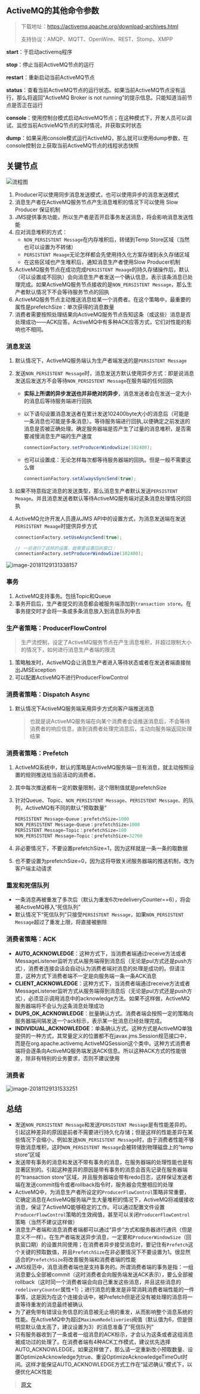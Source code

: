 ## ActiveMQ的其他命令参数

> 下载地址：https://activemq.apache.org/download-archives.html
>
> 支持协议：AMQP、MQTT、OpenWire、REST、Stomp、XMPP

**start**：于启动activemq程序

**stop**：停止当前ActiveMQ节点的运行

**restart**：重新启动当前ActiveMQ节点

**status**：查看当前ActiveMQ节点的运行状态。如果当前ActiveMQ节点没有运行，那么将返回“ActiveMQ Broker is not running”的提示信息。只能知道当前节点是否正在运行

**console**：使用控制台模式启动ActiveMQ节点；在这种模式下，开发人员可以调试、监控当前ActivieMQ节点的实时情况，并获取实时状态

**dump**：如果采用console模式运行ActiveMQ，那么就可以使用dump参数，在console控制台上获取当前ActiveMQ节点的线程状态快照

## 关键节点

![流程图](../images/999999/20160401144922696.png)

1. Producer可以使用同步消息发送模式，也可以使用异步的消息发送模式
2. 消息生产者在ActiveMQ服务节点产生消息堆积的情况下可以使用 Slow Producer 保证机制
3. JMS提供事务功能，所以生产者是否开启事务发送消息，将会影响消息发送性能
4. 应对消息堆积的方式：
   - `NON_PERSISTENT Message`在内存堆积后，转储到Temp Store区域（当然也可以设置为不转储）
   - `PERSISTENT Meaage`无论怎样都会先使用持久化方案存储到永久存储区域
   - 在这些区域也产生堆积后，通知消息生产者使用Slow Producer机制
5. ActiveMQ服务节点在成功完成`PERSISTENT Meaage`的持久存储操作后，默认（可以设置成不回执）会向消息生产者发送一个确认信息，表示该条消息已处理完成。如果ActiveMQ服务节点接收的是`NON_PERSISTENT Message`，那么生产者默认情况下不会等待服务节点的回执
6. ActiveMQ服务节点主动推送消息给某一个消费者。在这个策略中，最重要的属性是prefetchSize：单次获得的消息数量
7. 消费者需要按照处理结果向ActiveMQ服务节点告知这条（或这些）消息是否处理成功——ACK应答。ActiveMQ中有多种ACK应答方式，它们对性能的影响也不相同。

### 消息发送

1. 默认情况下，ActiveMQ服务端认为生产者端发送的是`PERSISTENT Message`

2. 发送`NON_PERSISTENT Message`时，消息发送方默认使用异步方式：即是说消息发送后发送方不会等待`NON_PERSISTENT Message`在服务端的任何回执

   - **实际上所谓的异步发送也并非绝对的异步**，消息发送者会在发送一定大小的消息后等待服务端进行回执

   - 以下语句设置消息发送者在累计发送102400byte大小的消息后（可能是一条消息也可能是多条消息）。等待服务端进行回执,以便确定之前发送的消息是否被正确处理。确定服务器端是否产生了过量的消息堆积，是否需要减慢消息生产端的生产速度

     ``` java
     connectionFactory.setProducerWindowSize(102400);
     ```

   - 也可以设置成：无论怎样每次都等待服务器端的回执。但是一般不需要这么做

     ``` java
     connectionFactory.setAlwaysSyncSend(true);
     ```

3. 如果不特意指定消息的发送类型，那么消息生产者默认发送`PERSISTENT Meaage`。并且消息发送者默认等待ActiveMQ服务端对这条消息处理情况的回执

4. ActiveMQ允许开发人员遵从JMS API中的设置方式，为消息发送端在发送`PERSISTENT Meaage`时提供异步方式

   ``` java
   connectionFactory.setUseAsyncSend(true);
   
   // 一旦进行了这样的设置，就需要设置回执窗口：
   connectionFactory.setProducerWindowSize(102400);
   ```

![image-20181129131338157](../images/999999/image-20181129131338157.png)

### 事务

1. ActiveMQ支持事务。包括Topic和Queue
2. 事务开启后，生产者提交的消息都会被服务端添加到`transaction store`。在事务提交时才会将一条或多条消息放入到消息队列中去

### 生产者策略：ProducerFlowControl

> 生产流控制，设定了ActiveMQ服务节点在产生消息堆积，并超过限制大小的情况下，如何进行消息生产者端的限流

1. 策略触发时，ActiveMQ会让消息生产者进入等待状态或者在发送者端直接抛出JMSException
2. 可以配置ActiveMQ不进行ProducerFlowControl

### 消费者策略：Dispatch Async

1. 默认情况下ActiveMQ服务端采用异步方式向客户端推送消息

   > 也就是说ActiveMQ服务端在向某个消费者会话推送消息后，不会等待消费者的响应信息，直到消费者处理完消息后，主动向服务端返回处理结果

### 消费者策略：Prefetch

1. ActiveMQ系统中，默认的策略是ActiveMQ服务端一旦有消息，就主动按照设置的规则推送给当前活动的消费者。

2. 其中每次推送都有一定的数量限制，这个限制值就是prefetchSize

3. 针对Queue、Topic、`NON_PERSISTENT Message`、`PERSISTENT Message`、的队列，ActiveMQ有不同的默认“预取数量”

   ``` java
   PERSISTENT Message—Queue：prefetchSize=1000
   NON_PERSISTENT Message—Queue：prefetchSize=1000
   PERSISTENT Message—Topic：prefetchSize=100
   NON_PERSISTENT Message—Topic：prefetchSize=32766
   ```

4. 非必要情况下，不要设置prefetchSize=1，因为这样就是一条一条的取数据

5. 也不要设置为prefetchSize=0，因为这将导致关闭服务器端的推送机制，改为客户端主动请求

### 重发和死信队列

- 一条消息再被重发了多次后（默认为重发6次redeliveryCounter==6），将会被ActiveMQ移入“死信队列”
- 默认情况下“死信队列”只接受`PERSISTENT Message`，如果`NON_PERSISTENT Message`超过了重发上限，将直接被删除

### 消费者策略：ACK

- **AUTO_ACKNOWLEDGE**：这种方式下，当消费者端通过receive方法或者MessageListener监听方式从服务端得到消息后（无论是pul方式还是push方式），消费者连接会话会自动认为消费者端对消息的处理是成功的。但请注意，这种方式下消费者端不一定是向服务端一条一条ACK消息
- **CLIENT_ACKNOWLEDGE**：这种方式下，当消费者端通过receive方法或者MessageListener监听方式从服务端得到消息后（无论是pul方式还是push方式），必须显示调用消息中的acknowledge方法。如果不这样做，ActiveMQ服务器端将不会认为这条消息处理成功
- **DUPS_OK_ACKNOWLEDGE**：批量确认方式。消费者端会按照一定的策略向服务器端间隔发送一个ack标示，表示某一批消息已经处理完成。
- **INDIVIDUAL_ACKNOWLEDGE**：单条确认方式。这种方式是ActiveMQ单独提供的一种方式，其常量定义的位置都不在javax.jms.Session规范接口中，而是在org.apache.activemq.ActiveMQSession这个类中。这种方式消费者端将会逐条向ActiveMQ服务端发送ACK信息。所以这种ACK方式的性能很差，除非有特别的业务要求，否则不建议使用

### 消费者

![image-20181129131533251](../images/999999/image-20181129131533251.png)



## 总结

- 发送`NON_PERSISTENT Message`和发送`PERSISTENT Message`是有性能差异的。引起这种差异的原因是前者不需要进行持久化存储；但是这样的性能差异在某些情况下会缩小，例如发送`NON_PERSISTENT Message`时，由于消费者性能不够导致消息堆积，这时`NON_PERSISTENT Message`会被转储到物理磁盘上的“temp store”区域
- 发送带有事务的消息和发送不带有事务的消息，在服务器端的处理性能也是有显著区别的。引起这种差异的原因是带有事务的消息会首先记录在服务器端的“transaction store”区域，并且服务器端会带有redo日志，这样保证发送者端在发送commit指令或者rollback指令时，服务器会完整相应的处理
- ActiveMQ中，为消息生产者所设定的`ProducerFlowControl`策略非常重要，它确定消息在ActiveMQ服务端产生大量堆积的情况下，ActiveMQ将减缓接收消息，保证了ActiveMQ能够稳定的工作。可以通过配置文件设置`ProducerFlowControl`策略的生效阀值，甚至可以关闭`ProducerFlowControl`策略（当然不建议这样做）
- 消息生产者端和消息消费者端都可以通过“异步”方式和服务器进行通讯（但是意义不一样）。在生产者端发送异步消息，一定要和`ProducerWindowSize`（回执窗口期）的设置共同使用；在消费者异步接受消息时，要记住有`Prefetch`这个关键的预取数值，并且`PrefetchSize`在非必要情况下不要设置为1。很显然适合的`PrefetchSize`将改善服务端和消费者端的性能
- JMS规范中，消息消费者端也是支持事务的。所谓消费者端的事务是指：一组消息要么全部被commit（这时消费者会向服务端发送ACK表示），要么全部被rollback（这时同一个消费者端会向自己重发这些消息，并且这些消息的`redeliveryCounter`属性+1）；进行消息的重发是非常消耗消费者端性能的一件事情，这是因为在这个连接会话中，被Prefetch但是还没有被处理的消息将一直等待重发的消息最终被确认
- 为了避免带有错误业务信息的消息被无止境的重发，从而影响整个消息系统的性能。在ActiveMQ中为超过`MaximumRedeliveries`阀值（默认值为6，但是很明显默认值太高了，建议设置为3）的消息准备了“死信队列”
- 只有服务器收到了一条或者一组消息的ACK标示，才会认为这条或者这组消息被成功过的处理了。在消费者端有4种ACK工作模式，建议优先选择AUTO_ACKNOWLEDGE。如果这样做了，那么请一定重新改小预取数量、设置OptimizeAcknowledge为true、重设OptimizeAcknowledgeTimeOut时间。这样才能保证AUTO_ACKNOWLEDGE方式工作在“延迟确认”模式下，以便优化ACK性能



> [原文](https://blog.csdn.net/yinwenjie/article/details/50991443)